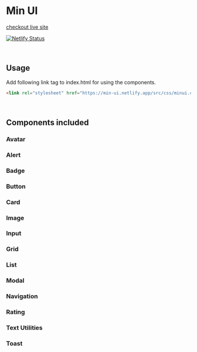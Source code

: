 # Min UI

[checkout live site](https://min-ui.netlify.app/index.html)

[![Netlify Status](https://api.netlify.com/api/v1/badges/bc244140-557e-4a29-858a-6bc89391a52a/deploy-status)](https://app.netlify.com/sites/min-ui/deploys)

<br/>

## Usage

Add following link tag to index.html for using the components.

```html
<link rel="stylesheet" href="https://min-ui.netlify.app/src/css/minui.css" />
```

<br/>

## Components included

### Avatar

### Alert

### Badge

### Button

### Card

### Image

### Input

### Grid

### List

### Modal

### Navigation

### Rating

### Text Utilities

### Toast
